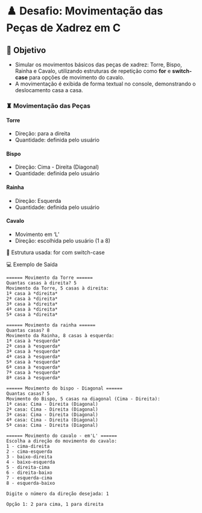 # ♟️ Desafio: Movimentação das Peças de Xadrez em C
## 🎯 Objetivo
- Simular os movimentos básicos das peças de xadrez: Torre, Bispo, Rainha e Cavalo, utilizando estruturas de repetição como **for** e **switch-case** para opções de movimento do cavalo.
- A movimentação é exibida de forma textual no console, demonstrando o deslocamento casa a casa.

### ♜ Movimentação das Peças
#### Torre 
- Direção: para a direita
- Quantidade: definida pelo usuário

#### Bispo
- Direção: Cima - Direita (Diagonal)
- Quantidade: definida pelo usuário

#### Rainha
- Direção: Esquerda
- Quantidade: definida pelo usuário

#### Cavalo
- Movimento em ‘L’
- Direção: escolhida pelo usuário (1 a 8)

🧠 Estrutura usada: for com switch-case

💻 Exemplo de Saída
```plaintext
====== Movimento da Torre ======
Quantas casas à direita? 5
Movimento da Torre, 5 casas à direita:
1ª casa à *direita*
2ª casa à *direita*
3ª casa à *direita*
4ª casa à *direita*
5ª casa à *direita*

====== Movimento da rainha ======
Quantas casas? 8
Movimento da Rainha, 8 casas à esquerda:
1ª casa à *esquerda*
2ª casa à *esquerda*
3ª casa à *esquerda*
4ª casa à *esquerda*
5ª casa à *esquerda*
6ª casa à *esquerda*
7ª casa à *esquerda*
8ª casa à *esquerda*

====== Movimento do bispo - Diagonal ======
Quantas casas? 5
Movimento do Bispo, 5 casas na diagonal (Cima - Direita):
1ª casa: Cima - Direita (Diagonal)
2ª casa: Cima - Direita (Diagonal)
3ª casa: Cima - Direita (Diagonal)
4ª casa: Cima - Direita (Diagonal)
5ª casa: Cima - Direita (Diagonal)

====== Movimento do cavalo - em'L' ======
Escolha a direção do movimento do cavalo:
1 - cima-direita
2 - cima-esquerda
3 - baixo-direita
4 - baixo-esquerda
5 - direita-cima
6 - direita-baixo
7 - esquerda-cima
8 - esquerda-baixo

Digite o número da direção desejada: 1

Opção 1: 2 para cima, 1 para direita
```